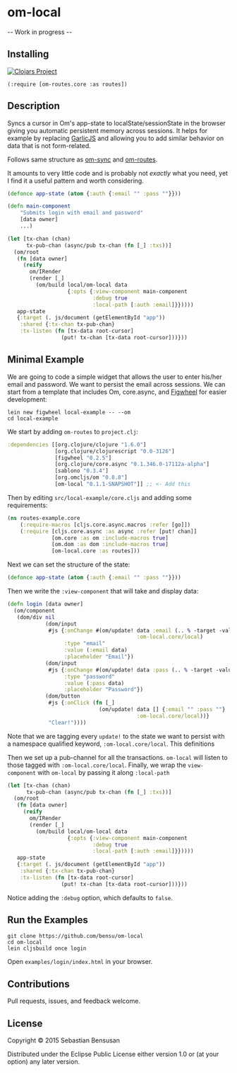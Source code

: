 # om-local

-- Work in progress --

## Installing

[![Clojars Project](http://clojars.org/om-routes/latest-version.svg)](http://clojars.org/om-routes)

    (:require [om-routes.core :as routes])

## Description

Syncs a cursor in Om's app-state to localState/sessionState in the
browser giving you automatic persistent memory across sessions. It
helps for example by replacing [GarlicJS](http://garlicjs.org/) and
allowing you to add similar behavior on data that is not form-related.

Follows same structure as
[om-sync](https://github.com/swannodette/om-sync) and
[om-routes](https://github.com/bensu/om-routes).

It amounts to very little code and is probably not *exactly* what you
need, yet I find it a useful pattern and worth considering.

```clj
(defonce app-state (atom {:auth {:email "" :pass ""}}))

(defn main-component
    "Submits login with email and password"
    [data owner]
    ...)

(let [tx-chan (chan)
      tx-pub-chan (async/pub tx-chan (fn [_] :txs))]
  (om/root
   (fn [data owner]
     (reify
       om/IRender
       (render [_]
         (om/build local/om-local data
                   {:opts {:view-component main-component 
                           :debug true
                           :local-path [:auth :email]}}))))
   app-state
   {:target (. js/document (getElementById "app"))
    :shared {:tx-chan tx-pub-chan}
    :tx-listen (fn [tx-data root-cursor]
                 (put! tx-chan [tx-data root-cursor]))}))
```

## Minimal Example

We are going to code a simple widget that allows the user to enter
his/her email and password. We want to persist the email across
sessions. We can start from a template that includes Om, core.async, and
[Figwheel](https://github.com/bhauman/lein-figwheel) for easier
development:

    lein new figwheel local-example -- --om
    cd local-example

We start by adding `om-routes` to `project.clj`:

```clj
:dependencies [[org.clojure/clojure "1.6.0"]
               [org.clojure/clojurescript "0.0-3126"]
               [figwheel "0.2.5"]
               [org.clojure/core.async "0.1.346.0-17112a-alpha"]
               [sablono "0.3.4"]
               [org.omcljs/om "0.8.8"]
               [om-local "0.1.1-SNAPSHOT"]] ;; <- Add this
```

Then by editing `src/local-example/core.cljs` and adding some
requirements:

```clj
(ns routes-example.core
    (:require-macros [cljs.core.async.macros :refer [go]])
    (:require [cljs.core.async :as async :refer [put! chan]]
        	  [om.core :as om :include-macros true]
              [om.dom :as dom :include-macros true]
              [om-local.core :as routes]))
```

Next we can set the structure of the state: 

```clj
(defonce app-state (atom {:auth {:email "" :pass ""}}))
```

Then we write the `:view-component` that will take and display data:

```clj
(defn login [data owner]
  (om/component
   (dom/div nil
            (dom/input 
             #js {:onChange #(om/update! data :email (.. % -target -value) 
                                         :om-local.core/local)
                  :type "email"
                  :value (:email data)
                  :placeholder "Email"})
            (dom/input 
             #js {:onChange #(om/update! data :pass (.. % -target -value))
                  :type "password"
                  :value (:pass data)
                  :placeholder "Password"})
            (dom/button 
             #js {:onClick (fn [_] 
                             (om/update! data [] {:email "" :pass ""} 
                                         :om-local.core/local))}
             "Clear!"))))
```

Note that we are tagging every `update!` to the state we want to persist with
a namespace qualified keyword, `:om-local.core/local`. This definitions 

Then we set up a pub-channel for all the transactions. `om-local`
will listen to those tagged with `:om-local.core/local`. Finally, we
wrap the `view-component` with `om-local` by passing it along `:local-path` 

```clj
(let [tx-chan (chan)
      tx-pub-chan (async/pub tx-chan (fn [_] :txs))]
  (om/root
   (fn [data owner]
     (reify
       om/IRender
       (render [_]
         (om/build local/om-local data
                   {:opts {:view-component main-component 
                           :debug true
                           :local-path [:auth :email]}}))))
   app-state
   {:target (. js/document (getElementById "app"))
    :shared {:tx-chan tx-pub-chan}
    :tx-listen (fn [tx-data root-cursor]
                 (put! tx-chan [tx-data root-cursor]))}))
```

Notice adding the `:debug` option, which defaults to `false`.

## Run the Examples

    git clone https://github.com/bensu/om-local
    cd om-local
    lein cljsbuild once login 

Open `examples/login/index.html` in your browser.

## Contributions

Pull requests, issues, and feedback welcome.

## License

Copyright © 2015 Sebastian Bensusan

Distributed under the Eclipse Public License either version 1.0 or (at
your option) any later version.
